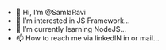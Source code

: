 - 👋 Hi, I’m @SamlaRavi
- 👀 I’m interested in JS Framework...
- 🌱 I’m currently learning NodeJS...
- 📫 How to reach me via linkedIN in or mail...


<!---
SamlaRavi/SamlaRavi is a ✨ special ✨ repository because its `README.md` (this file) appears on your GitHub profile.
You can click the Preview link to take a look at your changes.
--->
